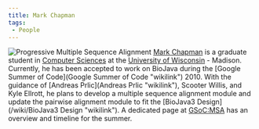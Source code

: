 ```yaml
---
title: Mark Chapman
tags:
 - People
---
```


![Progressive Multiple Sequence
Alignment](Flowchart-ProgressiveMultipleSequenceAlignment.png "fig:Progressive Multiple Sequence Alignment")
[Mark Chapman](http://pages.cs.wisc.edu/~chapman/) is a graduate student
in [Computer Sciences](http://www.cs.wisc.edu/) at the [University of
Wisconsin](http://www.wisc.edu/) - Madison. Currently, he has been
accepted to work on BioJava during the [Google Summer of
Code](Google Summer of Code "wikilink") 2010. With the guidance of
[Andreas Prlic](Andreas Prlic "wikilink"), Scooter Willis, and Kyle
Ellrott, he plans to develop a multiple sequence alignment module and
update the pairwise alignment module to fit the [BioJava3
Design](/wiki/BioJava3 Design "wikilink"). A dedicated page at <GSoC:MSA> has
an overview and timeline for the summer.
